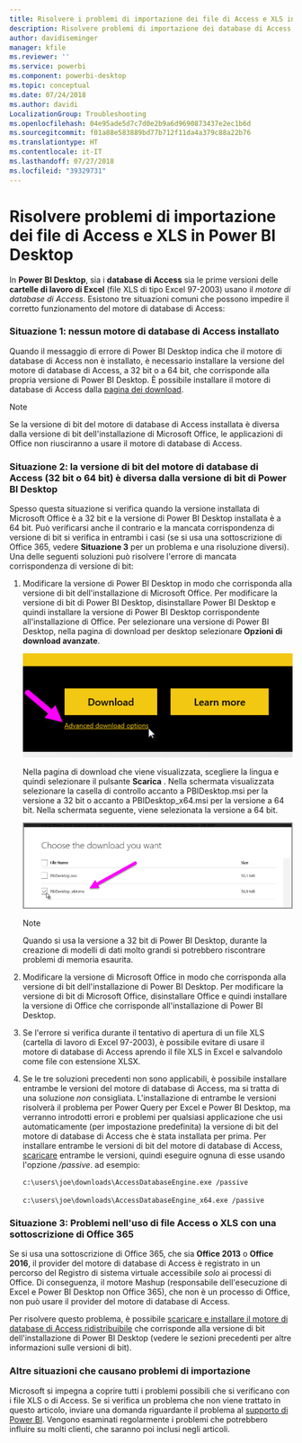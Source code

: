 ```yaml
---
title: Risolvere i problemi di importazione dei file di Access e XLS in Power BI Desktop
description: Risolvere problemi di importazione dei database di Access e fogli di calcolo XLS in Power BI Desktop e Power Query
author: davidiseminger
manager: kfile
ms.reviewer: ''
ms.service: powerbi
ms.component: powerbi-desktop
ms.topic: conceptual
ms.date: 07/24/2018
ms.author: davidi
LocalizationGroup: Troubleshooting
ms.openlocfilehash: 04e95ade5d7c7d0e2b9a6d9690873437e2ec1b6d
ms.sourcegitcommit: f01a88e583889bd77b712f11da4a379c88a22b76
ms.translationtype: HT
ms.contentlocale: it-IT
ms.lasthandoff: 07/27/2018
ms.locfileid: "39329731"
---
```

# <a name="resolve-issues-importing-access-and-xls-files-in-power-bi-desktop"></a>Risolvere problemi di importazione dei file di Access e XLS in Power BI Desktop
In **Power BI Desktop**, sia i **database di Access** sia le prime versioni delle **cartelle di lavoro di Excel** (file XLS di tipo Excel 97-2003) usano il *motore di database di Access*. Esistono tre situazioni comuni che possono impedire il corretto funzionamento del motore di database di Access:

### <a name="situation-1-no-access-database-engine-installed"></a>Situazione 1: nessun motore di database di Access installato
Quando il messaggio di errore di Power BI Desktop indica che il motore di database di Access non è installato, è necessario installare la versione del motore di database di Access, a 32 bit o a 64 bit, che corrisponde alla propria versione di Power BI Desktop. È possibile installare il motore di database di Access dalla [pagina dei download](http://www.microsoft.com/en-us/download/details.aspx?id=13255).

>[!NOTE]
>Se la versione di bit del motore di database di Access installata è diversa dalla versione di bit dell'installazione di Microsoft Office, le applicazioni di Office non riusciranno a usare il motore di database di Access.

### <a name="situation-2-the-access-database-engine-bit-version-32-bit-or-64-bit-is-different-from-your-power-bi-desktop-bit-version"></a>Situazione 2: la versione di bit del motore di database di Access (32 bit o 64 bit) è diversa dalla versione di bit di Power BI Desktop
Spesso questa situazione si verifica quando la versione installata di Microsoft Office è a 32 bit e la versione di Power BI Desktop installata è a 64 bit. Può verificarsi anche il contrario e la mancata corrispondenza di versione di bit si verifica in entrambi i casi (se si usa una sottoscrizione di Office 365, vedere **Situazione 3** per un problema e una risoluzione diversi). Una delle seguenti soluzioni può risolvere l'errore di mancata corrispondenza di versione di bit:

1. Modificare la versione di Power BI Desktop in modo che corrisponda alla versione di bit dell'installazione di Microsoft Office. Per modificare la versione di bit di Power BI Desktop, disinstallare Power BI Desktop e quindi installare la versione di Power BI Desktop corrispondente all'installazione di Office. Per selezionare una versione di Power BI Desktop, nella pagina di download per desktop selezionare **Opzioni di download avanzate**.
   
   ![](media/desktop-access-database-errors/desktop-access-errors-1.png)
   
   Nella pagina di download che viene visualizzata, scegliere la lingua e quindi selezionare il pulsante **Scarica** . Nella schermata visualizzata selezionare la casella di controllo accanto a PBIDesktop.msi per la versione a 32 bit o accanto a PBIDesktop_x64.msi per la versione a 64 bit. Nella schermata seguente, viene selezionata la versione a 64 bit.
   
   ![](media/desktop-access-database-errors/desktop-access-errors-2.png)
   
   >[!NOTE]
   >Quando si usa la versione a 32 bit di Power BI Desktop, durante la creazione di modelli di dati molto grandi si potrebbero riscontrare problemi di memoria esaurita.
2. Modificare la versione di Microsoft Office in modo che corrisponda alla versione di bit dell'installazione di Power BI Desktop. Per modificare la versione di bit di Microsoft Office, disinstallare Office e quindi installare la versione di Office che corrisponde all'installazione di Power BI Desktop.
3. Se l'errore si verifica durante il tentativo di apertura di un file XLS (cartella di lavoro di Excel 97-2003), è possibile evitare di usare il motore di database di Access aprendo il file XLS in Excel e salvandolo come file con estensione XLSX.
4. Se le tre soluzioni precedenti non sono applicabili, è possibile installare entrambe le versioni del motore di database di Access, ma si tratta di una soluzione *non* consigliata. L'installazione di entrambe le versioni risolverà il problema per Power Query per Excel e Power BI Desktop, ma verranno introdotti errori e problemi per qualsiasi applicazione che usi automaticamente (per impostazione predefinita) la versione di bit del motore di database di Access che è stata installata per prima. Per installare entrambe le versioni di bit del motore di database di Access, [scaricare](http://www.microsoft.com/en-us/download/details.aspx?id=13255) entrambe le versioni, quindi eseguire ognuna di esse usando l'opzione */passive*. ad esempio:
   
       c:\users\joe\downloads\AccessDatabaseEngine.exe /passive
   
       c:\users\joe\downloads\AccessDatabaseEngine_x64.exe /passive

### <a name="situation-3-trouble-using-access-or-xls-files-with-an-office-365-subscription"></a>Situazione 3: Problemi nell'uso di file Access o XLS con una sottoscrizione di Office 365
Se si usa una sottoscrizione di Office 365, che sia **Office 2013** o **Office 2016**, il provider del motore di database di Access è registrato in un percorso del Registro di sistema virtuale accessibile *solo* ai processi di Office. Di conseguenza, il motore Mashup (responsabile dell'esecuzione di Excel e Power BI Desktop non Office 365), che non è un processo di Office, non può usare il provider del motore di database di Access.

Per risolvere questo problema, è possibile [scaricare e installare il motore di database di Access ridistribuibile](http://www.microsoft.com/en-us/download/details.aspx?id=13255) che corrisponde alla versione di bit dell'installazione di Power BI Desktop (vedere le sezioni precedenti per altre informazioni sulle versioni di bit).

### <a name="other-situations-that-cause-import-issues"></a>Altre situazioni che causano problemi di importazione
Microsoft si impegna a coprire tutti i problemi possibili che si verificano con i file XLS o di Access. Se si verifica un problema che non viene trattato in questo articolo, inviare una domanda riguardante il problema al [supporto di Power BI](https://powerbi.microsoft.com/support/). Vengono esaminati regolarmente i problemi che potrebbero influire su molti clienti, che saranno poi inclusi negli articoli.

